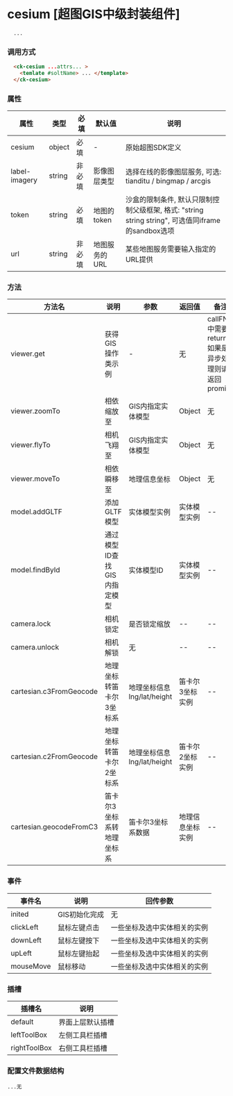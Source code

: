 # cesium [超图GIS中级封装组件]

```
  ...
```

### 调用方式

```html
  <ck-cesium ...attrs... >
    <temlate #soltName> ... </template>
  </ck-cesium>
```

### 属性

  |属性|类型|必填|默认值|说明|
  |-|-|-|-|-|
  | cesium | object | 必填 | - |原始超图SDK定义|
  | label-imagery | string | 非必填 | 影像图层类型 | 选择在线的影像图层服务, 可选: tianditu / bingmap / arcgis |
  | token | string | 必填 | 地图的token | 沙盒的限制条件, 默认只限制控制父级框架, 格式: "string string string", 可选值同iframe的sandbox选项 |
  | url | string | 非必填 | 地图服务的URL | 某些地图服务需要输入指定的URL提供 |


### 方法

  | 方法名 | 说明 | 参数 | 返回值 | 备注 |
  | - | - | - | - | - |
  | viewer.get | 获得GIS操作类示例 | - | 无 | callFN中需要 return 如果是异步处理则请返回promise |
  | viewer.zoomTo | 相依缩放至 | GIS内指定实体模型  | Object | 无 |
  | viewer.flyTo | 相机飞翔至 |  GIS内指定实体模型  | Object | 无 |
  | viewer.moveTo | 相依瞬移至 | 地理信息坐标  | Object | 无 |
  | model.addGLTF | 添加GLTF模型 | 实体模型实例  | 实体模型实例 | -- |
  | model.findById | 通过模型ID查找GIS内指定模型 | 实体模型ID  | 实体模型实例 | -- |
  | camera.lock | 相机锁定 | 是否锁定缩放  | -- | -- |
  | camera.unlock | 相机解锁 | 无  | -- | -- |
  | cartesian.c3FromGeocode | 地理坐标转笛卡尔3坐标系 | 地理坐标信息lng/lat/height  | 笛卡尔3坐标实例 | -- |
  | cartesian.c2FromGeocode | 地理坐标转笛卡尔2坐标系 | 地理坐标信息lng/lat/height   | 笛卡尔2坐标实例 | -- |
  | cartesian.geocodeFromC3 | 笛卡尔3坐标系转地理坐标系 | 笛卡尔3坐标系数据  | 地理信息坐标实例 | -- |

### 事件

  | 事件名 | 说明 | 回传参数 |
  | - | - | - |
  | inited | GIS初始化完成 | 无 | 
  | clickLeft | 鼠标左键点击 | 一些坐标及选中实体相关的实例  |
  | downLeft | 鼠标左键按下 | 一些坐标及选中实体相关的实例  |
  | upLeft | 鼠标左键抬起 | 一些坐标及选中实体相关的实例  |
  | mouseMove | 鼠标移动 | 一些坐标及选中实体相关的实例  |

### 插槽

  | 插槽名 | 说明 |
  | - | - |
  | default | 界面上层默认插槽 | 
  | leftToolBox | 左侧工具栏插槽 |
  | rightToolBox | 右侧工具栏插槽 |

### 配置文件数据结构

```
...无
```